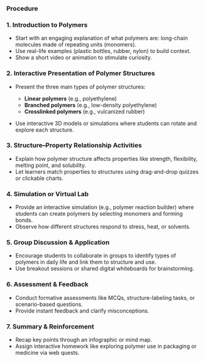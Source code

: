### Procedure


### **1. Introduction to Polymers**

* Start with an engaging explanation of what polymers are: long-chain molecules made of repeating units (monomers).
* Use real-life examples (plastic bottles, rubber, nylon) to build context.
* Show a short video or animation to stimulate curiosity.

### **2. Interactive Presentation of Polymer Structures**

* Present the three main types of polymer structures:

  * **Linear polymers** (e.g., polyethylene)
  * **Branched polymers** (e.g., low-density polyethylene)
  * **Crosslinked polymers** (e.g., vulcanized rubber)
* Use interactive 3D models or simulations where students can rotate and explore each structure.

### **3. Structure–Property Relationship Activities**

* Explain how polymer structure affects properties like strength, flexibility, melting point, and solubility.
* Let learners match properties to structures using drag-and-drop quizzes or clickable charts.

### **4. Simulation or Virtual Lab**

* Provide an interactive simulation (e.g., polymer reaction builder) where students can create polymers by selecting monomers and forming bonds.
* Observe how different structures respond to stress, heat, or solvents.

### **5. Group Discussion & Application**

* Encourage students to collaborate in groups to identify types of polymers in daily life and link them to structure and use.
* Use breakout sessions or shared digital whiteboards for brainstorming.

### **6. Assessment & Feedback**

* Conduct formative assessments like MCQs, structure-labeling tasks, or scenario-based questions.
* Provide instant feedback and clarify misconceptions.


### **7. Summary & Reinforcement**

* Recap key points through an infographic or mind map.
* Assign interactive homework like exploring polymer use in packaging or medicine via web quests.
